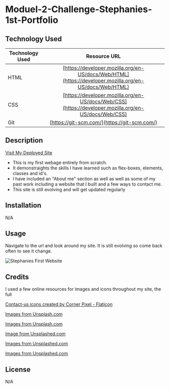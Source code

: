 # Moduel-2-Challenge-Stephanies-1st-Portfolio

## Technology  Used

| Technology Used         | Resource URL           | 
| ------------- |:-------------:| 
| HTML    | [https://developer.mozilla.org/en-US/docs/Web/HTML](https://developer.mozilla.org/en-US/docs/Web/HTML) | 
| CSS     | [https://developer.mozilla.org/en-US/docs/Web/CSS](https://developer.mozilla.org/en-US/docs/Web/CSS)      |   
| Git | [https://git-scm.com/](https://git-scm.com/)     |    


## Description

[Visit My Deployed Site](https://)

- This is my first webage entirely from scratch. 
- It demonstraights the skills I have learned such as flex-boxes, elements, classes and id's. 
- I have included an "About me" section as well as well as some of my past work including a website that I built and a few ways to contact me.
- This site is still evolving and will get updated regularly 

## Installation

N/A

## Usage

Navigate to the url and look around my site. It is still evolving so come back often to see it change.

![Stephanies First Website](./assets/images/image-of-website.png)

## Credits

I used a few online resources for images and icons throughout my site, the full

<a href="https://www.flaticon.com/free-icons/contact-us" title="contact-us icons">Contact-us icons created by Corner Pixel - Flaticon</a>

<a href="https://unsplash.com/photos/cOkpTiJMGzA?utm_source=unsplash&utm_medium=referral&utm_content=creditShareLink">Images from Unsplash.com</a>

<a href="https://unsplash.com/photos/m_HRfLhgABo?utm_source=unsplash&utm_medium=referral&utm_content=creditShareLink">Images from Unsplash.com</a>

<a href="https://unsplash.com/photos/yUBRaf3yXsY?utm_source-unsplash&utm_medium-referral&utm_content-creditShareLink">Image from Unsplashed.com</a>

<a href="https://unsplash.com/fr/@ilyapavlov?utm_source=unsplash&utm_medium=referral&utm_content=creditCopyText">Images from Unsplashed.com</a>
  
 
<a href="https://unsplash.com/fr/@ilyapavlov?utm_source=unsplash&utm_medium=referral&utm_content=creditCopyText">Images from Unsplashed.com</a>
  
  


## License

N/A

